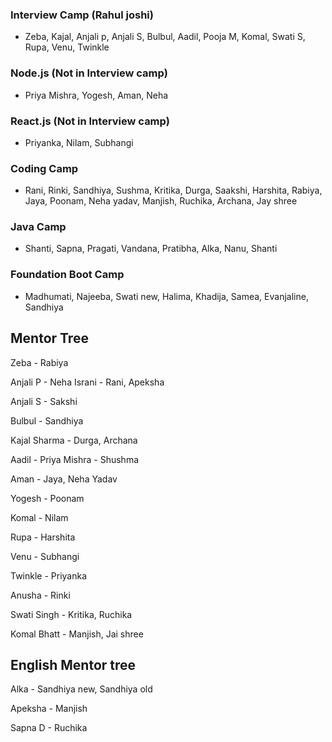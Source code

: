 ### Interview Camp (Rahul joshi)
- Zeba, Kajal, Anjali p, Anjali S, Bulbul, Aadil, Pooja M, Komal, Swati S, Rupa, Venu, Twinkle

### Node.js (Not in Interview camp)
- Priya Mishra, Yogesh, Aman, Neha

### React.js (Not in Interview camp)
- Priyanka, Nilam, Subhangi

### Coding Camp
- Rani, Rinki, Sandhiya, Sushma, Kritika, Durga, Saakshi, Harshita, Rabiya, Jaya, Poonam, Neha yadav, Manjish, Ruchika, Archana, Jay shree

### Java Camp
- Shanti, Sapna, Pragati, Vandana, Pratibha, Alka, Nanu, Shanti

### Foundation Boot Camp
-  Madhumati, Najeeba, Swati new, Halima, Khadija, Samea, Evanjaline, Sandhiya

## Mentor Tree

Zeba - Rabiya

Anjali P - Neha Israni - Rani, Apeksha

Anjali S - Sakshi

Bulbul - Sandhiya

Kajal Sharma - Durga, Archana

Aadil - Priya Mishra - Shushma

Aman - Jaya, Neha Yadav

Yogesh - Poonam

Komal - Nilam 

Rupa - Harshita

Venu - Subhangi

Twinkle - Priyanka

Anusha - Rinki

Swati Singh - Kritika, Ruchika

Komal Bhatt - Manjish, Jai shree

## English Mentor tree

Alka - Sandhiya new, Sandhiya old 

Apeksha - Manjish

Sapna D - Ruchika

